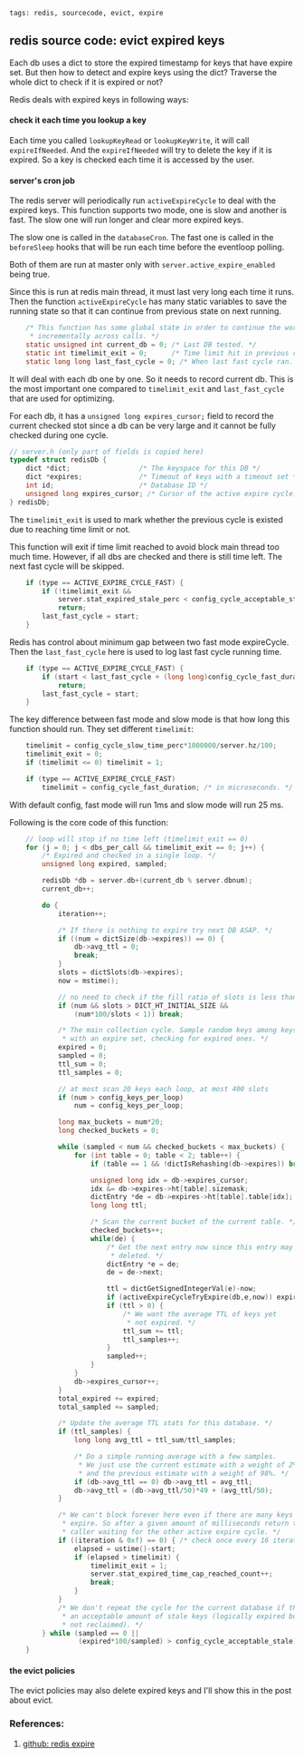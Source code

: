 ```metadata
tags: redis, sourcecode, evict, expire
```

## redis source code: evict expired keys

Each db uses a dict to store the expired timestamp for keys that have expire set.
But then how to detect and expire keys using the dict? Traverse the whole dict to check
 if it is expired or not?

Redis deals with expired keys in following ways:

#### check it each time you lookup a key
Each time you called `lookupKeyRead` or `lookupKeyWrite`, it will call `expireIfNeeded`.
And the `expireIfNeeded` will try to delete the key if it is expired.
So a key is checked each time it is accessed by the user.

#### server's cron job
The redis server will periodically run `activeExpireCycle` to deal with the expired
 keys. This function supports two mode, one is slow and another is fast. The slow
 one will run longer and clear more expired keys.

The slow one is called in the `databaseCron`. The fast one is called in the
 `beforeSleep` hooks that will be run each time before the eventloop polling.

Both of them are run at master only with `server.active_expire_enabled` being true.

Since this is run at redis main thread, it must last very long each time it runs.
Then the function `activeExpireCycle` has many static variables to save the running
 state so that it can continue from previous state on next running.

```c
    /* This function has some global state in order to continue the work
     * incrementally across calls. */
    static unsigned int current_db = 0; /* Last DB tested. */
    static int timelimit_exit = 0;      /* Time limit hit in previous call? */
    static long long last_fast_cycle = 0; /* When last fast cycle ran. */
```

It will deal with each db one by one. So it needs to record current db. This is the
 most important one compared to `timelimit_exit` and `last_fast_cycle` that are used
 for optimizing.

For each db, it has a `unsigned long expires_cursor;` field to record the current
 checked stot since a db can be very large and it cannot be fully checked during
 one cycle.

```c
// server.h (only part of fields is copied here)
typedef struct redisDb {
    dict *dict;                 /* The keyspace for this DB */
    dict *expires;              /* Timeout of keys with a timeout set */
    int id;                     /* Database ID */
    unsigned long expires_cursor; /* Cursor of the active expire cycle. */
} redisDb;
```

The `timelimit_exit` is used to mark whether the previous cycle is existed due to
 reaching time limit or not.

This function will exit if time limit reached to avoid block main thread too much time.
However, if all dbs are checked and there is still time left. The next fast cycle will
 be skipped.

```c
    if (type == ACTIVE_EXPIRE_CYCLE_FAST) {
        if (!timelimit_exit &&
            server.stat_expired_stale_perc < config_cycle_acceptable_stale)
            return;
        last_fast_cycle = start;
    }
```

Redis has control about minimum gap between two fast mode expireCycle. Then the
 `last_fast_cycle` here is used to log last fast cycle running time.

```c
    if (type == ACTIVE_EXPIRE_CYCLE_FAST) {
        if (start < last_fast_cycle + (long long)config_cycle_fast_duration*2)
            return;
        last_fast_cycle = start;
    }
```

The key difference between fast mode and slow mode is that how long this function should
 run. They set different `timelimit`:

```c
    timelimit = config_cycle_slow_time_perc*1000000/server.hz/100;
    timelimit_exit = 0;
    if (timelimit <= 0) timelimit = 1;

    if (type == ACTIVE_EXPIRE_CYCLE_FAST)
        timelimit = config_cycle_fast_duration; /* in microseconds. */
```

With default config, fast mode will run 1ms and slow mode will run 25 ms.

Following is the core code of this function:

```c
    // loop will stop if no time left (timelimit_exit == 0)
    for (j = 0; j < dbs_per_call && timelimit_exit == 0; j++) {
        /* Expired and checked in a single loop. */
        unsigned long expired, sampled;

        redisDb *db = server.db+(current_db % server.dbnum);
        current_db++;

        do {
            iteration++;

            /* If there is nothing to expire try next DB ASAP. */
            if ((num = dictSize(db->expires)) == 0) {
                db->avg_ttl = 0;
                break;
            }
            slots = dictSlots(db->expires);
            now = mstime();

            // no need to check if the fill ratio of slots is less than 1%
            if (num && slots > DICT_HT_INITIAL_SIZE &&
                (num*100/slots < 1)) break;

            /* The main collection cycle. Sample random keys among keys
             * with an expire set, checking for expired ones. */
            expired = 0;
            sampled = 0;
            ttl_sum = 0;
            ttl_samples = 0;

            // at most scan 20 keys each loop, at most 400 slots
            if (num > config_keys_per_loop)
                num = config_keys_per_loop;

            long max_buckets = num*20;
            long checked_buckets = 0;

            while (sampled < num && checked_buckets < max_buckets) {
                for (int table = 0; table < 2; table++) {
                    if (table == 1 && !dictIsRehashing(db->expires)) break;

                    unsigned long idx = db->expires_cursor;
                    idx &= db->expires->ht[table].sizemask;
                    dictEntry *de = db->expires->ht[table].table[idx];
                    long long ttl;

                    /* Scan the current bucket of the current table. */
                    checked_buckets++;
                    while(de) {
                        /* Get the next entry now since this entry may get
                         * deleted. */
                        dictEntry *e = de;
                        de = de->next;

                        ttl = dictGetSignedIntegerVal(e)-now;
                        if (activeExpireCycleTryExpire(db,e,now)) expired++;
                        if (ttl > 0) {
                            /* We want the average TTL of keys yet
                             * not expired. */
                            ttl_sum += ttl;
                            ttl_samples++;
                        }
                        sampled++;
                    }
                }
                db->expires_cursor++;
            }
            total_expired += expired;
            total_sampled += sampled;

            /* Update the average TTL stats for this database. */
            if (ttl_samples) {
                long long avg_ttl = ttl_sum/ttl_samples;

                /* Do a simple running average with a few samples.
                 * We just use the current estimate with a weight of 2%
                 * and the previous estimate with a weight of 98%. */
                if (db->avg_ttl == 0) db->avg_ttl = avg_ttl;
                db->avg_ttl = (db->avg_ttl/50)*49 + (avg_ttl/50);
            }

            /* We can't block forever here even if there are many keys to
             * expire. So after a given amount of milliseconds return to the
             * caller waiting for the other active expire cycle. */
            if ((iteration & 0xf) == 0) { /* check once every 16 iterations. */
                elapsed = ustime()-start;
                if (elapsed > timelimit) {
                    timelimit_exit = 1;
                    server.stat_expired_time_cap_reached_count++;
                    break;
                }
            }
            /* We don't repeat the cycle for the current database if there are
             * an acceptable amount of stale keys (logically expired but yet
             * not reclaimed). */
        } while (sampled == 0 ||
                 (expired*100/sampled) > config_cycle_acceptable_stale);
    }
```

#### the evict policies
The evict policies may also delete expired keys and I'll show this in the post about evict.

### References:
1. [github: redis expire](https://github.com/antirez/redis/blob/unstable/src/expire.c)
